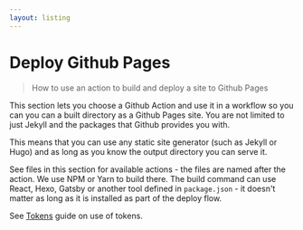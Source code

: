 ```yaml
---
layout: listing
---
```

# Deploy Github Pages
> How to use an action to build and deploy a site to Github Pages

This section lets you choose a Github Action and use it in a workflow so you can you can a built directory as a Github Pages site. You are not limited to just Jekyll and the packages that Github provides you with.

This means that you can use any static site generator (such as Jekyll or Hugo) and as long as you know the output directory you can serve it.

See files in this section for available actions - the files are named after the action. We use NPM or Yarn to build there. The build command can use React, Hexo, Gatsby or another tool defined in `package.json` - it doesn't matter as long as it is installed as part of the deploy flow.

See [Tokens](/recipes/ci-cd/github-actions/tokens/) guide on use of tokens.
